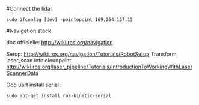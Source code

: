 #Connect the lidar
```
sudo ifconfig [dev] -pointopoint 169.254.157.15
```
#Navigation stack

doc officielle: http://wiki.ros.org/navigation

Setup:
	http://wiki.ros.org/navigation/Tutorials/RobotSetup
	Transform laser_scan into cloudpoint http://wiki.ros.org/laser_pipeline/Tutorials/IntroductionToWorkingWithLaserScannerData

Odo uart install serial :
```
sudo apt-get install ros-kinetic-serial
```
